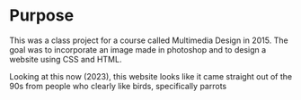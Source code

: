 # Purpose
This was a class project for a course called Multimedia Design in 2015. The goal was to incorporate an image made in photoshop and to design a website using CSS and HTML.

Looking at this now (2023), this website looks like it came straight out of the 90s from people who clearly like birds, specifically parrots
